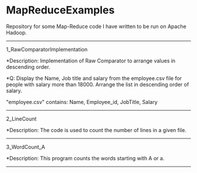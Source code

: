MapReduceExamples
=================

Repository for some Map-Reduce code I have written to be run on Apache Hadoop.
______________________________________________________________________________________________________
1_RawComparatorImplementation

*Description: Implementation of Raw Comparator to arrange values in descending order.

*Q: Display the Name, Job title and salary from the employee.csv file for people with salary more than 18000. Arrange the list in descending order of salary.

"employee.csv" contains: Name, Employee_id, JobTitle, Salary
______________________________________________________________________________________________________
2_LineCount

*Description: The code is used to count the number of lines in a given file.
______________________________________________________________________________________________________
3_WordCount_A

*Description: This program counts the words starting with A or a. 
______________________________________________________________________________________________________
